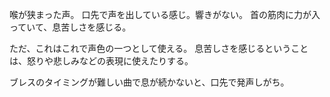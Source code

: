 喉が狭まった声。
口先で声を出している感じ。響きがない。
首の筋肉に力が入っていて、息苦しさを感じる。

ただ、これはこれで声色の一つとして使える。
息苦しさを感じるということは、怒りや悲しみなどの表現に使えたりする。

ブレスのタイミングが難しい曲で息が続かないと、口先で発声しがち。
